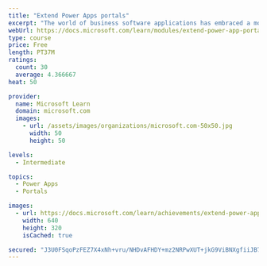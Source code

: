 ```yaml
---
title: "Extend Power Apps portals"
excerpt: "The world of business software applications has embraced a movement toward building apps that use low-code/no-code methods. This movement is one of the pillars of Microsoft Power Platform, including Power Apps portals. However, many projects often include functionality or features that can only be addressed with advanced software development techniques. This module explains how to extend portal functionality by using software development and how to use application lifecycle management (ALM) techniques to deploy portals."
webUrl: https://docs.microsoft.com/learn/modules/extend-power-app-portals/
type: course
price: Free
length: PT37M
ratings:
  count: 30
  average: 4.366667
heat: 50

provider:
  name: Microsoft Learn
  domain: microsoft.com
  images:
    - url: /assets/images/organizations/microsoft.com-50x50.jpg
      width: 50
      height: 50

levels:
  - Intermediate

topics:
  - Power Apps
  - Portals

images:
  - url: https://docs.microsoft.com/learn/achievements/extend-power-app-portals-social.png
    width: 640
    height: 320
    isCached: true

secured: "J3U0FSqoPzFEZ7X4xNh+vru/NHDvAFHDY+mz2NRPwXUT+jkG9ViBNXgfiiJB7XcGqtzuAfLO/zNHFQITSSIuN6vIa0FoEqnTTc8p7cWBjN0yga7u3Hs5EOkjndFbsL2/NO7zqk4H5jTJhRMVUl/9Y6/phwvYVTozC0tvi1y0VhGVIOp0ro+i+iFOlzEgI0UB98OM+QilEjteydEchsH0tWoPRW4VEZtjfUXg2zjbPeVdkjw+FHMVuLJUDUFVpuQXwc61zsGaQ290/7ZVhltAalXeVSzgkULf54m2E7oE+iNd4A/hWIe4ACb12qouzo7AKNr+SaaQHig7j6E3tafjI/TBe+eLIX72ClcRVYNK+euuS+vmcwWgpXSA26BOFnDI09oXjK6SPUwSAD8Xq69/bDupckPC6GZSfzEC3koxX1U=;ib90vG+r/mZcjNRN9689iw=="
---
```


